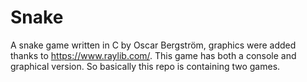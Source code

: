 # Snake
A snake game written in C by Oscar Bergström, graphics were added thanks to https://www.raylib.com/.
This game has both a console and graphical version. So basically this repo is containing two games. 
